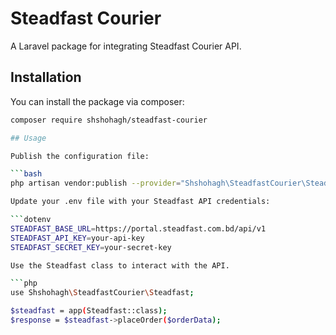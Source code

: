 # Steadfast Courier

A Laravel package for integrating Steadfast Courier API.

## Installation

You can install the package via composer:

```bash
composer require shshohagh/steadfast-courier

## Usage

Publish the configuration file:

```bash
php artisan vendor:publish --provider="Shshohagh\SteadfastCourier\SteadfastServiceProvider" --tag="config"

Update your .env file with your Steadfast API credentials:

```dotenv
STEADFAST_BASE_URL=https://portal.steadfast.com.bd/api/v1
STEADFAST_API_KEY=your-api-key
STEADFAST_SECRET_KEY=your-secret-key

Use the Steadfast class to interact with the API.

```php
use Shshohagh\SteadfastCourier\Steadfast;

$steadfast = app(Steadfast::class);
$response = $steadfast->placeOrder($orderData);



